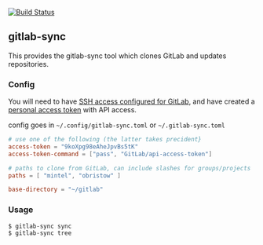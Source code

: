[![Build Status](https://travis-ci.org/Code0x58/gitlab-tree.svg?branch=master)](https://travis-ci.org/Code0x58/gitlab-tree)

## gitlab-sync
This provides the gitlab-sync tool which clones GitLab and updates repositories.

### Config
You will need to have [SSH access configured for GitLab](https://docs.gitlab.com/ee/ssh/), and
have created a [personal access token](https://docs.gitlab.com/ee/api/#personal-access-tokens)
with API access.


config goes in `~/.config/gitlab-sync.toml` or `~/.gitlab-sync.toml`
```toml
# use one of the following (the latter takes precident}
access-token = "9koXpg98eAheJpvBs5tK"
access-token-command = ["pass", "GitLab/api-access-token"]

# paths to clone from GitLab, can include slashes for groups/projects
paths = [ "mintel", "obristow" ]

base-directory = "~/gitlab"
```

### Usage
```
$ gitlab-sync sync
$ gitlab-sync tree
```
